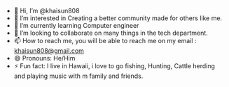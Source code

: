 - 👋 Hi, I’m @khaisun808
- 👀 I’m interested in Creating a better community made for others like me.
- 🌱 I’m currently learning Computer engineer
- 💞️ I’m looking to collaborate on many things in the tech department.
- 📫 How to reach me, you will be able to reach me on my email : khaisun808@gmail.com
- 😄 Pronouns: He/Him
- ⚡ Fun fact: I live in Hawaii, i love to go fishing, Hunting, Cattle herding and playing music with m family and friends.

<!---
khaisun808/khaisun808 is a ✨ special ✨ repository because its `README.md` (this file) appears on your GitHub profile.
You can click the Preview link to take a look at your changes.
--->
